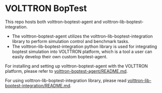# VOLTTRON BopTest

This repo hosts both volttron-boptest-agent and volttron-lib-boptest-integration.

* The volttron-boptest-agent utilizes the volttron-lib-boptest-integration library to perform simulation control and
  benchmark tasks.
* The volttron-lib-boptest-integration python library is used for integrating boptest simulation into VOLTTRON platform,
  which is a tool a user can easily develop their own custom boptest-agent.

For installing and setting up volttron-boptest-agent with the VOLTTRON platform, please refer
to [volttron-boptest-agent/README.md](volttron-boptest-agent/README.md).

For using volttron-lib-boptest-integration library, please
read [volttron-lib-boptest-integration/README.md](volttron-lib-boptest-integration/README.md). 

